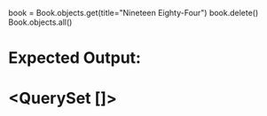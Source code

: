book = Book.objects.get(title="Nineteen Eighty-Four")
book.delete()
Book.objects.all()
# Expected Output:
# <QuerySet []>
